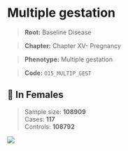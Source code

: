 # Multiple gestation

> **Root:** Baseline Disease  

> **Chapter:** Chapter XV- Pregnancy  

> **Phenotype:** Multiple gestation  

> **Code:** `O15_MULTIP_GEST`

## 👩 In Females  
> Sample size: **108909**  
> Cases: **117**  
> Controls: **108792**
<img src="/Disease/Figures/ALL/Baseline/O15_MULTIP_GEST.png"/>
<CsvTable src="/Disease_Data/ALL/Baseline/LG_O15_MULTIP_GEST.csv" label="🔍 View full results" />

